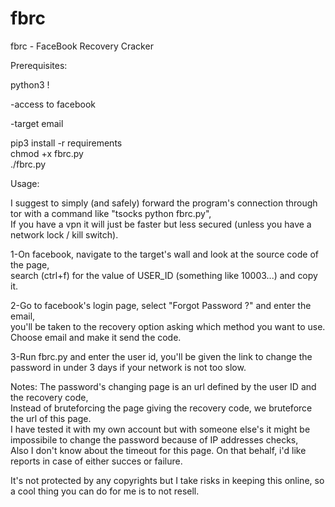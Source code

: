 # fbrc
fbrc - FaceBook Recovery Cracker


Prerequisites:

python3 !

-access to facebook

-target email

pip3 install -r requirements  
chmod +x fbrc.py  
./fbrc.py  

Usage:  

I suggest to simply (and safely) forward the program's connection through tor with a command like "tsocks python fbrc.py",  
If you have a vpn it will just be faster but less secured (unless you have a network lock / kill switch).  

1-On facebook, navigate to the target's wall and look at the source code of the page,  
search (ctrl+f) for the value of USER_ID (something like 10003...) and copy it.  

2-Go to facebook's login page, select "Forgot Password ?" and enter the email,  
you'll be taken to the recovery option asking which method you want to use.  
Choose email and make it send the code.  

3-Run fbrc.py and enter the user id, you'll be given the link to change the password in under 3 days if your network is not too slow.  

Notes:
The password's changing page is an url defined by the user ID and the recovery code,  
Instead of bruteforcing the page giving the recovery code, we bruteforce the url of this page.  
I have tested it with my own account but with someone else's it might be impossibile to change the password because of IP addresses checks,  
Also I don't know about the timeout for this page.
On that behalf, i'd like reports in case of either succes or failure.

It's not protected by any copyrights but I take risks in keeping this online, so a cool thing you can do for me is to not resell.
